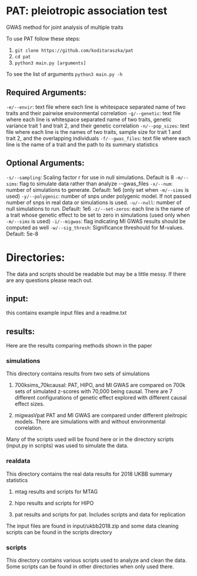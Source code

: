 # PAT: pleiotropic association test
GWAS method for joint analysis of multiple traits

To use PAT follow these steps:
1. `git clone https://github.com/koditaraszka/pat`
2. `cd pat`
3. `python3 main.py [arguments]`

To see the list of arguments `python3 main.py -h`

## Required Arguments:
`-e/--envir`: text file where each line is whitespace separated name of two traits and their pairwise environmental correlation
`-g/--genetic`: text file where each line is whitespace separated name of two traits, genetic variance trait 1 and trait 2, and their genetic correlation
`-n/--pop_sizes`: text file where each line is the names of two traits, sample size for trait 1 and trait 2, and the overlapping individuals
`-f/--gwas_files`: text file where each line is the name of a trait and the path to its summary statistics

## Optional Arguments:
`-s/--sampling`: Scaling factor r for use in null simulations. Default is 8
`-m/--sims`: flag to simulate data rather than analyze --gwas_files
`-x/--num`: number of simulations to generate. Default: 1e6 (only set when `-m/--sims` is used)
`-y/--polygenic`: number of snps under polygenic model. If not passed number of snps in real data or simulations is used.
`-u/--null`: number of null simulations to run. Default: 1e6
`-z/--set-zeros`: each line is the name of a trait whose genetic effect to be set to zero in simulations (used only when `-m/--sims` is used)
`-i/--migwas`: flag indicating MI GWAS results should be computed as well
`-w/--sig_thresh`: Significance threshould for M-values. Default: 5e-8

# Directories:
The data and scripts should be readable but may be a little messy. If there are any questions please reach out.

## input:
this contains example input files and a readme.txt

## results:
Here are the results comparing methods shown in the paper

### simulations
This directory contains results from two sets of simulations
1. 700ksims_70kcausal:
PAT, HIPO, and MI GWAS are compared on 700k sets of simulated z-scores with 70,000 being causal. There are 7 different configurations of genetic effect explored with different causal effect sizes.

2. migwasVpat
PAT and MI GWAS are compared under different pleitropic models. There are simulations with and without environmental correlation.

Many of the scripts used will be found here or in the directory scripts (input.py in scripts) was used to simulate the data.

### realdata
This directory contains the real data results for 2018 UKBB summary statistics
1. mtag
results and scripts for MTAG

2. hipo
results and scripts for HIPO

3. pat
results and scripts for pat. Includes scripts and data for replication

The input files are found in input/ukbb2018.zip and some data cleaning scripts can be found in the scripts directory

### scripts
This directory contains various scripts used to analyze and clean the data. Some scripts can be found in other directories when only used there.


